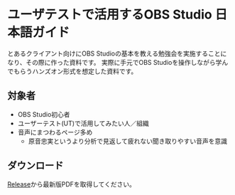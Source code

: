 # ユーザテストで活用するOBS Studio 日本語ガイド
とあるクライアント向けにOBS Studioの基本を教える勉強会を実施することになり、その際に作った資料です。
実際に手元でOBS Studioを操作しながら学んでもらうハンズオン形式を想定した資料です。

## 対象者
- OBS Studio初心者
- ユーザーテスト(UT)で活用してみたい人／組織
- 音声にまつわるページ多め
  - 原音忠実というより分析で見返して疲れない聞き取りやすい音声を意識

## ダウンロード
[Release](https://github.com/do-gugan/obs_guide_for_UT/releases)から最新版PDFを取得してください。
